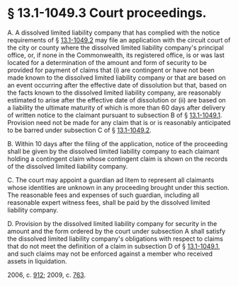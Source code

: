 # § 13.1-1049.3 Court proceedings.

<p>A. A dissolved limited liability company that has complied with the notice requirements of § <a href='http://law.lis.virginia.gov/vacode/13.1-1049.2/'>13.1-1049.2</a> may file an application with the circuit court of the city or county where the dissolved limited liability company's principal office, or, if none in the Commonwealth, its registered office, is or was last located for a determination of the amount and form of security to be provided for payment of claims that (i) are contingent or have not been made known to the dissolved limited liability company or that are based on an event occurring after the effective date of dissolution but that, based on the facts known to the dissolved limited liability company, are reasonably estimated to arise after the effective date of dissolution or (ii) are based on a liability the ultimate maturity of which is more than 60 days after delivery of written notice to the claimant pursuant to subsection B of § <a href='http://law.lis.virginia.gov/vacode/13.1-1049.1/'>13.1-1049.1</a>. Provision need not be made for any claim that is or is reasonably anticipated to be barred under subsection C of § <a href='http://law.lis.virginia.gov/vacode/13.1-1049.2/'>13.1-1049.2</a>.</p><p>B. Within 10 days after the filing of the application, notice of the proceeding shall be given by the dissolved limited liability company to each claimant holding a contingent claim whose contingent claim is shown on the records of the dissolved limited liability company.</p><p>C. The court may appoint a guardian ad litem to represent all claimants whose identities are unknown in any proceeding brought under this section. The reasonable fees and expenses of such guardian, including all reasonable expert witness fees, shall be paid by the dissolved limited liability company.</p><p>D. Provision by the dissolved limited liability company for security in the amount and the form ordered by the court under subsection A shall satisfy the dissolved limited liability company's obligations with respect to claims that do not meet the definition of a claim in subsection D of § <a href='http://law.lis.virginia.gov/vacode/13.1-1049.1/'>13.1-1049.1</a>, and such claims may not be enforced against a member who received assets in liquidation.</p><p>2006, c. <a href='http://lis.virginia.gov/cgi-bin/legp604.exe?061+ful+CHAP0912'>912</a>; 2009, c. <a href='http://lis.virginia.gov/cgi-bin/legp604.exe?091+ful+CHAP0763'>763</a>.</p>